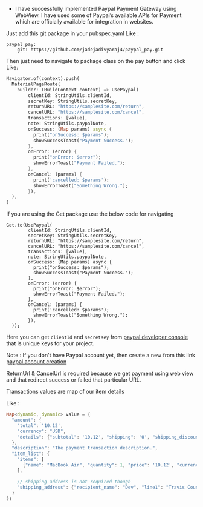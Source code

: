 * I have successfully implemented Paypal Payment Gateway using WebView. I have used some of Paypal’s available APIs for Payment which are officially available for integration in websites.

Just add this git package in your pubspec.yaml
Like :
```
paypal_pay:  
    git: https://github.com/jadejadivyaraj4/paypal_pay.git
```

Then just need to navigate to package class on the pay button and click
Like:
```dart
Navigator.of(context).push(
  MaterialPageRoute(
    builder: (BuildContext context) => UsePaypal(
        clientId: StringUtils.clientId,
        secretKey: StringUtils.secretKey,
        returnURL: "https://samplesite.com/return",
        cancelURL: "https://samplesite.com/cancel",
        transactions: [value],
        note: StringUtils.paypalNote,
        onSuccess: (Map params) async {
          print("onSuccess: $params");
          showSuccessToast("Payment Success.");
        },
        onError: (error) {
          print("onError: $error");
          showErrorToast("Payment Failed.");
        },
        onCancel: (params) {
          print('cancelled: $params');
          showErrorToast("Something Wrong.");
        }),
  ),
)
```
If you are using the Get package use the below code for navigating

```
Get.to(UsePaypal(
        clientId: StringUtils.clientId,
        secretKey: StringUtils.secretKey,
        returnURL: "https://samplesite.com/return",
        cancelURL: "https://samplesite.com/cancel",
        transactions: [value],
        note: StringUtils.paypalNote,
        onSuccess: (Map params) async {
          print("onSuccess: $params");
          showSuccessToast("Payment Success.");
        },
        onError: (error) {
          print("onError: $error");
          showErrorToast("Payment Failed.");
        },
        onCancel: (params) {
          print('cancelled: $params');
          showErrorToast("Something Wrong.");
        }),
  ));
  ```

Here you can get `clientId` and `secretKey` from [paypal developer console](“https://developer.paypal.com/“) that is unique keys for your project.

Note : If you don't have Paypal account yet, then create a new from this link [paypal account creation]("https://developer.paypal.com/developer/accounts/create")

ReturnUrl & CancelUrl is required because we get payment using web view and that redirect success or failed that particular URL.

Transactions values are map of our item details

Like :
```dart
Map<dynamic, dynamic> value = {
  "amount": {
    "total": '10.12',
    "currency": "USD",
    "details": {"subtotal": '10.12', "shipping": '0', "shipping_discount": 0}
  },
  "description": "The payment transaction description.",
  "item_list": {
    "items": [
      {"name": "MacBook Air", "quantity": 1, "price": '10.12', "currency": "USD"}
    ],

    // shipping address is not required though
    "shipping_address": {"recipient_name": "Dev", "line1": "Travis County", "line2": "", "city": "Austin", "country_code": "US", "postal_code": "73301", "phone": "+00000000", "state": "Texas"},
  }
};
```


